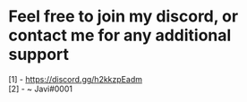 # Feel free to join my discord, or contact me for any additional support 

[1] - https://discord.gg/h2kkzpEadm <br>
[2] - ~ Javi#0001